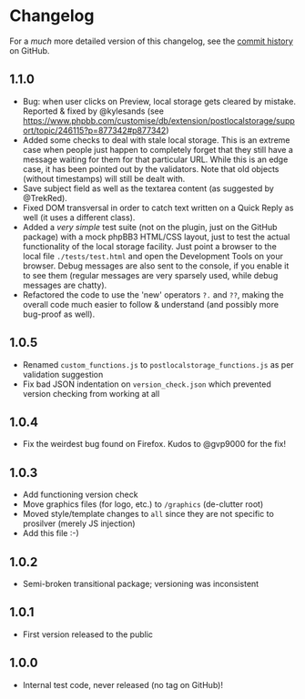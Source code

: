 # Changelog

For a _much_ more detailed version of this changelog, see the [commit history](https://github.com/GwynethLlewelyn/post-local-storage/commits/master/) on GitHub.

## 1.1.0

-   Bug: when user clicks on Preview, local storage gets cleared by mistake. Reported & fixed by @kylesands (see https://www.phpbb.com/customise/db/extension/postlocalstorage/support/topic/246115?p=877342#p877342)
-   Added some checks to deal with stale local storage. This is an extreme case when people just happen to completely forget that they still have a message waiting for them for that particular URL. While this is an edge case, it has been pointed out by the validators. Note that old objects (without timestamps) will still be dealt with.
-   Save subject field as well as the textarea content (as suggested by @TrekRed).
-   Fixed DOM transversal in order to catch text written on a Quick Reply as well (it uses a different class).
-   Added a _very simple_ test suite (not on the plugin, just on the GitHub package) with a mock phpBB3 HTML/CSS layout, just to test the actual functionality of the local storage facility. Just point a browser to the local file `./tests/test.html` and open the Development Tools on your browser. Debug messages are also sent to the console, if you enable it to see them (regular messages are very sparsely used, while debug messages are chatty).
-   Refactored the code to use the 'new' operators `?.` and `??`, making the overall code much easier to follow & understand (and possibly more bug-proof as well).

## 1.0.5

-   Renamed `custom_functions.js` to `postlocalstorage_functions.js` as per validation suggestion
-   Fix bad JSON indentation on `version_check.json` which prevented version checking from working at all

## 1.0.4

-   Fix the weirdest bug found on Firefox. Kudos to @gvp9000 for the fix!

## 1.0.3

-   Add functioning version check
-   Move graphics files (for logo, etc.) to `/graphics` (de-clutter root)
-   Moved style/template changes to `all` since they are not specific to prosilver (merely JS injection)
-   Add this file :-)

## 1.0.2

-   Semi-broken transitional package; versioning was inconsistent

## 1.0.1

-   First version released to the public

## 1.0.0

-   Internal test code, never released (no tag on GitHub)!

[commit history]: https://github.com/GwynethLlewelyn/post-local-storage/commits/master
